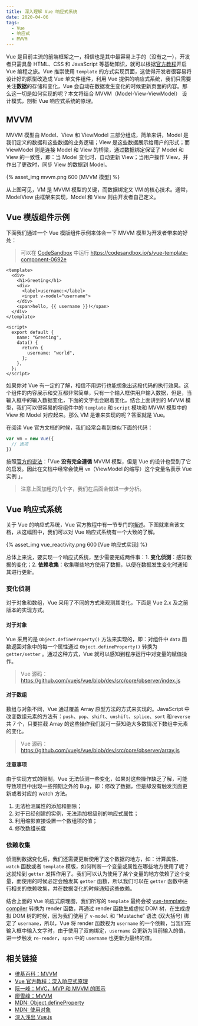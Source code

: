 ```yaml
---
title: 深入理解 Vue 响应式系统
date: 2020-04-06
tags:
  - Vue
  - 响应式
  - MVVM
---
```


Vue 是目前主流的前端框架之一，相信也是其中最容易上手的（没有之一），开发者只需具备 HTML、CSS 和 JavaScript 等基础知识，就可以根据[官方教程](https://cn.vuejs.org/v2/guide/)开启 Vue 编程之旅。Vue 推崇使用 `template` 的方式实现页面，这使得开发者很容易将设计好的原型改造成 Vue 单文件组件，利用 Vue 提供的响应式系统，我们只需要关注**数据**的存储和变化，Vue 会自动在数据发生变化的时候更新页面的内容。那么这一切是如何实现的呢？本文将结合 MVVM（Model-View-ViewModel） 设计模式，剖析 Vue 响应式系统的原理。

<escape><!-- more --></escape>

## MVVM

MVVM 模型由 Model、View 和 ViewModel 三部分组成，简单来讲，Model 是我们定义的数据和这些数据的业务逻辑；View 是这些数据展示给用户的形式；而 ViewModel 则是连接 Model 和 View 的桥梁，通过数据绑定保证了 Model 和 View 的一致性，即：当 Model 变化时，自动更新 View；当用户操作 View，并作出了更改时，同步 View 的数据到 Model。

{% asset_img mvvm.png 600 [MVVM 模型] %}

从上图可见，VM 是 MVVM 模型的关键，而数据绑定又 VM 的核心技术。通常， ModelView 由框架来实现，Model 和 View 则由开发者自己定义。

## Vue 模版组件示例

下面我们通过一个 Vue 模版组件示例来体会一下 MVVM 模型为开发者带来的好处：

> 可以在 [CodeSandbox](https://codesandbox.io/) 中运行 https://codesandbox.io/s/vue-template-component-0692e

```vue
<template>
  <div>
    <h1>Greeting</h1>
    <div>
      <label>username:</label>
      <input v-model="username">
    </div>
    <span>hello, {{ username }}!</span>
  </div>
</template>

<script>
  export default {
    name: "Greeting",
    data() {
      return {
        username: "world",
      };
    },
  };
</script>
```

如果你对 Vue 有一定的了解，相信不用运行也能想象出这段代码的执行效果。这个组件的内容展示和交互都非常简单，只有一个输入框供用户输入数据，但是，当输入框中的输入数据变化，下面的文字也会跟着变化。结合上面讲到的 MVVM 模型，我们可以很容易的将组件中的 `template` 和 `script` 模块和 MVVM 模型中的 View 和 Model 对应起来。那么 VM 是谁来实现的呢？答案就是 Vue。

在阅读 Vue 官方文档的时候，我们经常会看到类似下面的代码：

```javascript
var vm = new Vue({
  // 选项
})
```

按照[官方的说法]([https://cn.vuejs.org/v2/guide/instance.html#%E5%88%9B%E5%BB%BA%E4%B8%80%E4%B8%AA-Vue-%E5%AE%9E%E4%BE%8B](https://cn.vuejs.org/v2/guide/instance.html#创建一个-Vue-实例))：「Vue **没有完全遵循** MVVM 模型，但是 Vue 的设计也受到了它的启发。因此在文档中经常会使用 `vm`（ViewModel 的缩写）这个变量名表示 Vue 实例 」。

> 注意上面加粗的几个字，我们在后面会做进一步分析。

## Vue 响应式系统

关于 Vue 的响应式系统，Vue 官方教程中有一节专门的[描述](https://cn.vuejs.org/v2/guide/reactivity.html)。下图就来自该文档，从这幅图中，我们可以对 Vue 响应式系统有一个大致的了解。

{% asset_img vue_reactivity.png 600 [Vue 响应式实现] %}

总体上来说，要实现一个响应式系统，至少需要完成两件事：1. **变化侦测**：感知数据的变化；2. **依赖收集**：收集哪些地方使用了数据，以便在数据发生变化时通知其进行更新。

### 变化侦测

对于对象和数组，Vue 采用了不同的方式来观测其变化，下面是 Vue 2.x 及之前版本的实现方式。

#### 对于对象

Vue 采用的是 `Object.defineProperty()` 方法来实现的，即：对组件中 `data` 函数返回对象中的每一个属性通过 `Object.defineProperty()` 转换为 `getter/setter` 。通过这种方式，Vue 就可以感知到程序运行中对变量的赋值操作。

> Vue 源码：https://github.com/vuejs/vue/blob/dev/src/core/observer/index.js

#### 对于数组
数组与对象不同，Vue 通过覆盖 Array 原型方法的方式来实现的。JavaScript 中改变数组元素的方法有：`push`、`pop`、`shift`、`unshift`、`splice`、`sort` 和`reverse` 共 7 个，只要拦截 Array 的这些操作我们就可一获知绝大多数情况下数组中元素的变化。

>  Vue 源码：https://github.com/vuejs/vue/blob/dev/src/core/observer/array.js

#### 注意事项

由于实现方式的限制，Vue 无法侦测一些变化，如果对这些操作缺乏了解，可能导致项目中出现一些预期之外的 Bug，即：修改了数据，但是却没有触发页面更新或者对应的 watch 方法。

1. 无法检测属性的添加和删除；
2. 对于已经创建的实例，无法添加根级别的响应式属性；
3. 利用缩影直接设置一个数组项的值；
4. 修改数组长度

### 依赖收集

侦测到数据变化后，我们还需要更新使用了这个数据的地方，如：计算属性、`watch` 函数或者 `template` 模版，如何判断一个变量或属性在哪些地方使用了呢？这就轮到 `getter` 发挥作用了。我们可以认为使用了某个变量的地方依赖了这个变量，而使用的时候必定会触发其 `getter` 函数，所以我们可以在 `getter` 函数中进行相关的依赖收集，并在数据变化的时候通知这些依赖。

结合上面的 Vue 响应式原理图，我们所写的 `template` 最终会被 [vue-template-compiler](https://github.com/vuejs/vue/tree/dev/packages/vue-template-compiler) 转换为 render 函数，再通过 render 函数生成虚拟 DOM 树，在生成虚拟 DOM 树的时候，因为我们使用了 `v-model` 和 “Mustache” 语法 (双大括号) 绑定了 `username`，所以，Vue 将 render 函数视为 `username` 的一个依赖，当我们在输入框中输入文字时，由于使用了双向绑定，`username` 会更新为当前输入的值，进一步触发 `re-render`，`span` 中的 `username` 也更新为最终的值。

## 相关链接

- [维基百科：MVVM](https://zh.wikipedia.org/wiki/MVVM)
- [Vue 官方教程：深入响应式原理](https://cn.vuejs.org/v2/guide/reactivity.html)
- [阮一峰：MVC，MVP 和 MVVM 的图示](http://www.ruanyifeng.com/blog/2015/02/mvcmvp_mvvm.html)
- [廖雪峰：MVVM](https://www.liaoxuefeng.com/wiki/1022910821149312/1108898947791072)
- [MDN: Object.defineProperty](https://developer.mozilla.org/zh-CN/docs/Web/JavaScript/Reference/Global_Objects/Object/defineProperty)
- [MDN: 使用对象](https://developer.mozilla.org/zh-CN/docs/Web/JavaScript/Guide/Working_with_Objects)
- [深入浅出 Vue.js](https://book.douban.com/subject/32581281/)